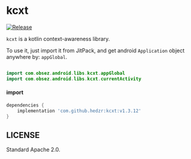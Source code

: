 # kcxt

[![Release](https://jitpack.io/v/hedzr/kcxt.svg)](https://jitpack.io/#hedzr/kcxt)

`kcxt` is a kotlin context-awareness library.

To use it, just import it from JitPack, and get android `Application` object anywhere by: `appGlobal`.

```kotlin

import com.obsez.android.libs.kcxt.appGlobal
import com.obsez.android.libs.kcxt.currentActivity

```

#### import

```gradle
dependencies {
	implementation 'com.github.hedzr:kcxt:v1.3.12'
}
```



## LICENSE

Standard Apache 2.0.

